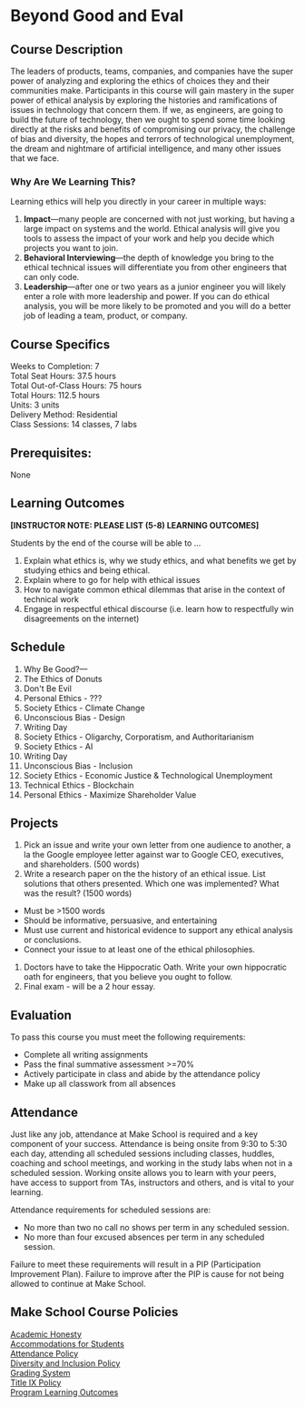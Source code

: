# Beyond Good and Eval

## Course Description

The leaders of products, teams, companies, and companies have the super power of analyzing and exploring the ethics of choices they and their communities make. Participants in this course will gain mastery in the super power of ethical analysis by exploring the histories and ramifications of issues in technology that concern them. If we, as engineers, are going to build the future of technology, then we ought to spend some time looking directly at the risks and benefits of compromising our privacy, the challenge of bias and diversity, the hopes and terrors of technological unemployment, the dream and nightmare of artificial intelligence, and many other issues that we face.

### Why Are We Learning This?

Learning ethics will help you directly in your career in multiple ways:

1. **Impact**—many people are concerned with not just working, but having a large impact on systems and the world. Ethical analysis will give you tools to assess the impact of your work and help you decide which projects you want to join.
1. **Behavioral Interviewing**—the depth of knowledge you bring to the ethical technical issues will differentiate you from other engineers that can only code.
1. **Leadership**—after one or two years as a junior engineer you will likely enter a role with more leadership and power. If you can do ethical analysis, you will be more likely to be promoted and you will do a better job of leading a team, product, or company.

## Course Specifics

Weeks to Completion:  7 <br>
Total Seat Hours:  37.5 hours <br>
Total Out-of-Class Hours: 75 hours <br>
Total Hours: 112.5 hours <br>
Units:  3 units <br>
Delivery Method:  Residential <br>
Class Sessions:  14 classes, 7 labs

## Prerequisites:  

None

## Learning Outcomes

**[INSTRUCTOR NOTE: PLEASE LIST (5-8) LEARNING OUTCOMES]**

Students by the end of the course will be able to ...

1. Explain what ethics is, why we study ethics, and what benefits we get by studying ethics and being ethical.
1. Explain where to go for help with ethical issues
1. How to navigate common ethical dilemmas that arise in the context of technical work
1. Engage in respectful ethical discourse (i.e. learn how to respectfully win disagreements on the internet)


## Schedule

1. Why Be Good?—
2. The Ethics of Donuts
3. Don't Be Evil
4. Personal Ethics - ???
5. Society Ethics - Climate Change
6. Unconscious Bias - Design
7. Writing Day
8. Society Ethics - Oligarchy, Corporatism, and Authoritarianism
9. Society Ethics - AI
10. Writing Day
11. Unconscious Bias - Inclusion
12. Society Ethics - Economic Justice & Technological Unemployment
13. Technical Ethics - Blockchain
14. Personal Ethics - Maximize Shareholder Value

## Projects

1. Pick an issue and write your own letter from one audience to another, a la the Google employee letter against war to Google CEO, executives, and shareholders. (500 words)
1. Write a research paper on the the history of an ethical issue. List solutions that others presented. Which one was implemented? What was the result? (1500 words)
  - Must be >1500 words
  - Should be informative, persuasive, and entertaining
  - Must use current and historical evidence to support any ethical analysis or conclusions.
  - Connect your issue to at least one of the ethical philosophies.
1. Doctors have to take the Hippocratic Oath. Write your own hippocratic oath for engineers, that you believe you ought to follow.
1. Final exam - will be a 2 hour essay.

## Evaluation

To pass this course you must meet the following requirements:

- Complete all writing assignments
- Pass the final summative assessment >=70%
- Actively participate in class and abide by the attendance policy
- Make up all classwork from all absences

## Attendance
Just like any job, attendance at Make School is required and a key component of your success. Attendance is being onsite from 9:30 to 5:30 each day, attending all scheduled sessions including classes, huddles, coaching and school meetings, and working in the study labs when not in a scheduled session. Working onsite allows you to learn with your peers, have access to support from TAs, instructors and others, and is vital to your learning.

Attendance requirements for scheduled sessions are:
- No more than two no call no shows per term in any scheduled session.
- No more than four excused absences per term in any scheduled session.

Failure to meet these requirements will result in a PIP (Participation Improvement Plan).  Failure to improve after the PIP is cause for not being allowed to continue at Make School.


## Make School Course Policies

[Academic Honesty](https://make.sc/academic-honesty)<br>
[Accommodations for Students](https://make.sc/accommodations-for-students)<br>
[Attendance Policy](https://make.sc/attendance-policy)  
[Diversity and Inclusion Policy](https://make.sc/diversity-and-inclusion-policy)<br>
[Grading System](https://make.sc/grading-system)
<br>
[Title IX Policy](https://make.sc/title-ix-policy)<br>
[Program Learning Outcomes](https://make.sc/program-learning-outcomes)
